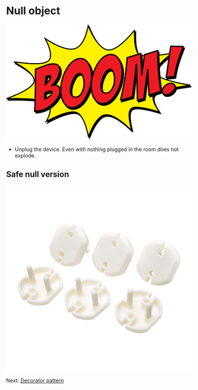# Null object

![Null class](img/boom.png)

* Unplug the device. Even with nothing plugged in the room does not explode.

## Safe null version

![Child safety](img/idiot_safe.jpeg)

Next: [Decorator pattern](decorator.md)
